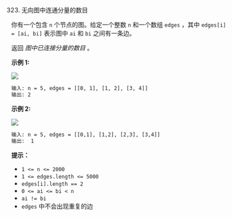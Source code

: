 323. 无向图中连通分量的数目

你有一个包含 `n` 个节点的图。给定一个整数 `n` 和一个数组 `edges` ，其中 `edges[i] = [ai, bi]` 表示图中 `ai` 和 `bi` 之间有一条边。

返回 *图中已连接分量的数目* 。



**示例 1:**

![](https://assets.leetcode.com/uploads/2021/03/14/conn1-graph.jpg)

```txt
输入: n = 5, edges = [[0, 1], [1, 2], [3, 4]]
输出: 2
```

**示例 2:**

![](https://assets.leetcode.com/uploads/2021/03/14/conn2-graph.jpg)

```txt
输入: n = 5, edges = [[0,1], [1,2], [2,3], [3,4]]
输出:  1
```


**提示：**

-   `1 <= n <= 2000`
-   `1 <= edges.length <= 5000`
-   `edges[i].length == 2`
-   `0 <= ai <= bi < n`
-   `ai != bi`
-   `edges` 中不会出现重复的边
